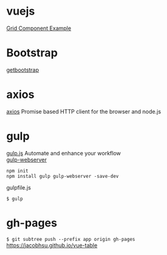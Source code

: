 # vuejs

[Grid Component Example](https://cn.vuejs.org/v2/examples/grid-component.html)  

# Bootstrap

[getbootstrap](https://getbootstrap.com/)  

# axios

[axios](https://github.com/axios/axios) Promise based HTTP client for the browser and node.js

# gulp  

[gulp.js](https://gulpjs.com)  Automate and enhance your workflow  
[gulp-webserver](https://www.npmjs.com/package/gulp-webserver)  

`npm init`  
`npm install gulp gulp-webserver -save-dev`  

gulpfile.js

`$ gulp`  

# gh-pages

`$ git subtree push --prefix app origin gh-pages`  
https://jacobhsu.github.io/vue-table